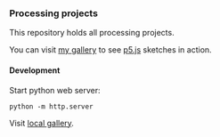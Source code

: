 ### Processing projects ###

This repository holds all processing projects.

You can visit [my gallery] to see [p5.js] sketches in action.

#### Development ####

Start python web server:

```shell
python -m http.server
```

Visit [local gallery].

[local gallery]: http://localhost:8000
[my gallery]: https://seblm.github.io/processing
[p5.js]: https://p5js.org
